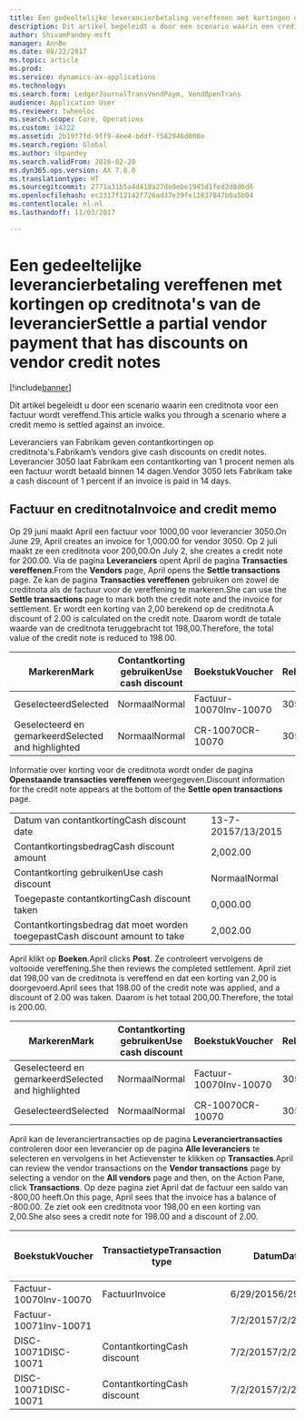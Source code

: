 ```yaml
---
title: Een gedeeltelijke leverancierbetaling vereffenen met kortingen op creditnota's van de leverancier
description: Dit artikel begeleidt u door een scenario waarin een creditnota voor een factuur wordt vereffend.
author: ShivamPandey-msft
manager: AnnBe
ms.date: 08/22/2017
ms.topic: article
ms.prod: 
ms.service: dynamics-ax-applications
ms.technology: 
ms.search.form: LedgerJournalTransVendPaym, VendOpenTrans
audience: Application User
ms.reviewer: twheeloc
ms.search.scope: Core, Operations
ms.custom: 14222
ms.assetid: 2b19f7fd-9ff9-4ee4-bddf-f582946d008e
ms.search.region: Global
ms.author: shpandey
ms.search.validFrom: 2016-02-28
ms.dyn365.ops.version: AX 7.0.0
ms.translationtype: HT
ms.sourcegitcommit: 2771a31b5a4d418a27de0ebe1945d1fed2d8d6d6
ms.openlocfilehash: ec2317f12142f726ad37e39fe11837847b0a5b04
ms.contentlocale: nl-nl
ms.lasthandoff: 11/03/2017

---
```


# <a name="settle-a-partial-vendor-payment-that-has-discounts-on-vendor-credit-notes"></a><span data-ttu-id="e1cc5-103">Een gedeeltelijke leverancierbetaling vereffenen met kortingen op creditnota's van de leverancier</span><span class="sxs-lookup"><span data-stu-id="e1cc5-103">Settle a partial vendor payment that has discounts on vendor credit notes</span></span>

[!include[banner](../includes/banner.md)]


<span data-ttu-id="e1cc5-104">Dit artikel begeleidt u door een scenario waarin een creditnota voor een factuur wordt vereffend.</span><span class="sxs-lookup"><span data-stu-id="e1cc5-104">This article walks you through a scenario where a credit memo is settled against an invoice.</span></span>

<span data-ttu-id="e1cc5-105">Leveranciers van Fabrikam geven contantkortingen op creditnota's.</span><span class="sxs-lookup"><span data-stu-id="e1cc5-105">Fabrikam’s vendors give cash discounts on credit notes.</span></span> <span data-ttu-id="e1cc5-106">Leverancier 3050 laat Fabrikam een contantkorting van 1 procent nemen als een factuur wordt betaald binnen 14 dagen.</span><span class="sxs-lookup"><span data-stu-id="e1cc5-106">Vendor 3050 lets Fabrikam take a cash discount of 1 percent if an invoice is paid in 14 days.</span></span>

## <a name="invoice-and-credit-memo"></a><span data-ttu-id="e1cc5-107">Factuur en creditnota</span><span class="sxs-lookup"><span data-stu-id="e1cc5-107">Invoice and credit memo</span></span>
<span data-ttu-id="e1cc5-108">Op 29 juni maakt April een factuur voor 1000,00 voor leverancier 3050.</span><span class="sxs-lookup"><span data-stu-id="e1cc5-108">On June 29, April creates an invoice for 1,000.00 for vendor 3050.</span></span> <span data-ttu-id="e1cc5-109">Op 2 juli maakt ze een creditnota voor 200,00.</span><span class="sxs-lookup"><span data-stu-id="e1cc5-109">On July 2, she creates a credit note for 200.00.</span></span> <span data-ttu-id="e1cc5-110">Via de pagina **Leveranciers** opent April de pagina **Transacties vereffenen**.</span><span class="sxs-lookup"><span data-stu-id="e1cc5-110">From the **Vendors** page, April opens the **Settle transactions** page.</span></span> <span data-ttu-id="e1cc5-111">Ze kan de pagina **Transacties vereffenen** gebruiken om zowel de creditnota als de factuur voor de vereffening te markeren.</span><span class="sxs-lookup"><span data-stu-id="e1cc5-111">She can use the **Settle transactions** page to mark both the credit note and the invoice for settlement.</span></span> <span data-ttu-id="e1cc5-112">Er wordt een korting van 2,00 berekend op de creditnota.</span><span class="sxs-lookup"><span data-stu-id="e1cc5-112">A discount of 2.00 is calculated on the credit note.</span></span> <span data-ttu-id="e1cc5-113">Daarom wordt de totale waarde van de creditnota teruggebracht tot 198,00.</span><span class="sxs-lookup"><span data-stu-id="e1cc5-113">Therefore, the total value of the credit note is reduced to 198.00.</span></span>

| <span data-ttu-id="e1cc5-114">Markeren</span><span class="sxs-lookup"><span data-stu-id="e1cc5-114">Mark</span></span>                     | <span data-ttu-id="e1cc5-115">Contantkorting gebruiken</span><span class="sxs-lookup"><span data-stu-id="e1cc5-115">Use cash discount</span></span> | <span data-ttu-id="e1cc5-116">Boekstuk</span><span class="sxs-lookup"><span data-stu-id="e1cc5-116">Voucher</span></span>   | <span data-ttu-id="e1cc5-117">Rekening</span><span class="sxs-lookup"><span data-stu-id="e1cc5-117">Account</span></span> | <span data-ttu-id="e1cc5-118">Datum</span><span class="sxs-lookup"><span data-stu-id="e1cc5-118">Date</span></span>      | <span data-ttu-id="e1cc5-119">Vervaldatum</span><span class="sxs-lookup"><span data-stu-id="e1cc5-119">Due date</span></span>  | <span data-ttu-id="e1cc5-120">Factuur</span><span class="sxs-lookup"><span data-stu-id="e1cc5-120">Invoice</span></span> | <span data-ttu-id="e1cc5-121">Bedrag in transactievaluta</span><span class="sxs-lookup"><span data-stu-id="e1cc5-121">Amount in transaction currency</span></span> | <span data-ttu-id="e1cc5-122">Valuta</span><span class="sxs-lookup"><span data-stu-id="e1cc5-122">Currency</span></span> | <span data-ttu-id="e1cc5-123">Bedrag om te vereffenen</span><span class="sxs-lookup"><span data-stu-id="e1cc5-123">Amount to settle</span></span> |
|--------------------------|-------------------|-----------|---------|-----------|-----------|---------|--------------------------------|----------|------------------|
| <span data-ttu-id="e1cc5-124">Geselecteerd</span><span class="sxs-lookup"><span data-stu-id="e1cc5-124">Selected</span></span>                 | <span data-ttu-id="e1cc5-125">Normaal</span><span class="sxs-lookup"><span data-stu-id="e1cc5-125">Normal</span></span>            | <span data-ttu-id="e1cc5-126">Factuur-10070</span><span class="sxs-lookup"><span data-stu-id="e1cc5-126">Inv-10070</span></span> | <span data-ttu-id="e1cc5-127">3050</span><span class="sxs-lookup"><span data-stu-id="e1cc5-127">3050</span></span>    | <span data-ttu-id="e1cc5-128">6/29/2015</span><span class="sxs-lookup"><span data-stu-id="e1cc5-128">6/29/2015</span></span> | <span data-ttu-id="e1cc5-129">7/29/2015</span><span class="sxs-lookup"><span data-stu-id="e1cc5-129">7/29/2015</span></span> | <span data-ttu-id="e1cc5-130">10070</span><span class="sxs-lookup"><span data-stu-id="e1cc5-130">10070</span></span>   | <span data-ttu-id="e1cc5-131">-1.000,00</span><span class="sxs-lookup"><span data-stu-id="e1cc5-131">-1,000.00</span></span>                      | <span data-ttu-id="e1cc5-132">USD</span><span class="sxs-lookup"><span data-stu-id="e1cc5-132">USD</span></span>      | <span data-ttu-id="e1cc5-133">-990,00</span><span class="sxs-lookup"><span data-stu-id="e1cc5-133">-990.00</span></span>          |
| <span data-ttu-id="e1cc5-134">Geselecteerd en gemarkeerd</span><span class="sxs-lookup"><span data-stu-id="e1cc5-134">Selected and highlighted</span></span> | <span data-ttu-id="e1cc5-135">Normaal</span><span class="sxs-lookup"><span data-stu-id="e1cc5-135">Normal</span></span>            | <span data-ttu-id="e1cc5-136">CR-10070</span><span class="sxs-lookup"><span data-stu-id="e1cc5-136">CR-10070</span></span>  | <span data-ttu-id="e1cc5-137">3050</span><span class="sxs-lookup"><span data-stu-id="e1cc5-137">3050</span></span>    | <span data-ttu-id="e1cc5-138">7/2/2015</span><span class="sxs-lookup"><span data-stu-id="e1cc5-138">7/2/2015</span></span>  | <span data-ttu-id="e1cc5-139">7/29/2015</span><span class="sxs-lookup"><span data-stu-id="e1cc5-139">7/29/2015</span></span> |         | <span data-ttu-id="e1cc5-140">200,00</span><span class="sxs-lookup"><span data-stu-id="e1cc5-140">200.00</span></span>                         | <span data-ttu-id="e1cc5-141">USD</span><span class="sxs-lookup"><span data-stu-id="e1cc5-141">USD</span></span>      | <span data-ttu-id="e1cc5-142">198,00</span><span class="sxs-lookup"><span data-stu-id="e1cc5-142">198.00</span></span>           |

<span data-ttu-id="e1cc5-143">Informatie over korting voor de creditnota wordt onder de pagina **Openstaande transacties vereffenen** weergegeven.</span><span class="sxs-lookup"><span data-stu-id="e1cc5-143">Discount information for the credit note appears at the bottom of the **Settle open transactions** page.</span></span>

|                              |           |
|------------------------------|-----------|
| <span data-ttu-id="e1cc5-144">Datum van contantkorting</span><span class="sxs-lookup"><span data-stu-id="e1cc5-144">Cash discount date</span></span>           | <span data-ttu-id="e1cc5-145">13-7-2015</span><span class="sxs-lookup"><span data-stu-id="e1cc5-145">7/13/2015</span></span> |
| <span data-ttu-id="e1cc5-146">Contantkortingsbedrag</span><span class="sxs-lookup"><span data-stu-id="e1cc5-146">Cash discount amount</span></span>         | <span data-ttu-id="e1cc5-147">2,00</span><span class="sxs-lookup"><span data-stu-id="e1cc5-147">2.00</span></span>      |
| <span data-ttu-id="e1cc5-148">Contantkorting gebruiken</span><span class="sxs-lookup"><span data-stu-id="e1cc5-148">Use cash discount</span></span>            | <span data-ttu-id="e1cc5-149">Normaal</span><span class="sxs-lookup"><span data-stu-id="e1cc5-149">Normal</span></span>    |
| <span data-ttu-id="e1cc5-150">Toegepaste contantkorting</span><span class="sxs-lookup"><span data-stu-id="e1cc5-150">Cash discount taken</span></span>          | <span data-ttu-id="e1cc5-151">0,00</span><span class="sxs-lookup"><span data-stu-id="e1cc5-151">0.00</span></span>      |
| <span data-ttu-id="e1cc5-152">Contantkortingsbedrag dat moet worden toegepast</span><span class="sxs-lookup"><span data-stu-id="e1cc5-152">Cash discount amount to take</span></span> | <span data-ttu-id="e1cc5-153">2,00</span><span class="sxs-lookup"><span data-stu-id="e1cc5-153">2.00</span></span>      |

<span data-ttu-id="e1cc5-154">April klikt op **Boeken**.</span><span class="sxs-lookup"><span data-stu-id="e1cc5-154">April clicks **Post**.</span></span> <span data-ttu-id="e1cc5-155">Ze controleert vervolgens de voltooide vereffening.</span><span class="sxs-lookup"><span data-stu-id="e1cc5-155">She then reviews the completed settlement.</span></span> <span data-ttu-id="e1cc5-156">April ziet dat 198,00 van de creditnota is vereffend en dat een korting van 2,00 is doorgevoerd.</span><span class="sxs-lookup"><span data-stu-id="e1cc5-156">April sees that 198.00 of the credit note was applied, and a discount of 2.00 was taken.</span></span> <span data-ttu-id="e1cc5-157">Daarom is het totaal 200,00.</span><span class="sxs-lookup"><span data-stu-id="e1cc5-157">Therefore, the total is 200.00.</span></span>

| <span data-ttu-id="e1cc5-158">Markeren</span><span class="sxs-lookup"><span data-stu-id="e1cc5-158">Mark</span></span>                     | <span data-ttu-id="e1cc5-159">Contantkorting gebruiken</span><span class="sxs-lookup"><span data-stu-id="e1cc5-159">Use cash discount</span></span> | <span data-ttu-id="e1cc5-160">Boekstuk</span><span class="sxs-lookup"><span data-stu-id="e1cc5-160">Voucher</span></span>   | <span data-ttu-id="e1cc5-161">Rekening</span><span class="sxs-lookup"><span data-stu-id="e1cc5-161">Account</span></span> | <span data-ttu-id="e1cc5-162">Datum</span><span class="sxs-lookup"><span data-stu-id="e1cc5-162">Date</span></span>      | <span data-ttu-id="e1cc5-163">Vervaldatum</span><span class="sxs-lookup"><span data-stu-id="e1cc5-163">Due date</span></span>  | <span data-ttu-id="e1cc5-164">Factuur</span><span class="sxs-lookup"><span data-stu-id="e1cc5-164">Invoice</span></span>  | <span data-ttu-id="e1cc5-165">Bedrag in transactievaluta</span><span class="sxs-lookup"><span data-stu-id="e1cc5-165">Amount in transaction currency</span></span> | <span data-ttu-id="e1cc5-166">Valuta</span><span class="sxs-lookup"><span data-stu-id="e1cc5-166">Currency</span></span> | <span data-ttu-id="e1cc5-167">Bedrag om te vereffenen</span><span class="sxs-lookup"><span data-stu-id="e1cc5-167">Amount to settle</span></span> |
|--------------------------|-------------------|-----------|---------|-----------|-----------|----------|--------------------------------|----------|------------------|
| <span data-ttu-id="e1cc5-168">Geselecteerd en gemarkeerd</span><span class="sxs-lookup"><span data-stu-id="e1cc5-168">Selected and highlighted</span></span> | <span data-ttu-id="e1cc5-169">Normaal</span><span class="sxs-lookup"><span data-stu-id="e1cc5-169">Normal</span></span>            | <span data-ttu-id="e1cc5-170">Factuur-10070</span><span class="sxs-lookup"><span data-stu-id="e1cc5-170">Inv-10070</span></span> | <span data-ttu-id="e1cc5-171">3050</span><span class="sxs-lookup"><span data-stu-id="e1cc5-171">3050</span></span>    | <span data-ttu-id="e1cc5-172">6/29/2015</span><span class="sxs-lookup"><span data-stu-id="e1cc5-172">6/29/2015</span></span> | <span data-ttu-id="e1cc5-173">7/29/2015</span><span class="sxs-lookup"><span data-stu-id="e1cc5-173">7/29/2015</span></span> | <span data-ttu-id="e1cc5-174">10070</span><span class="sxs-lookup"><span data-stu-id="e1cc5-174">10070</span></span>    | <span data-ttu-id="e1cc5-175">-1.000,00</span><span class="sxs-lookup"><span data-stu-id="e1cc5-175">-1,000.00</span></span>                      | <span data-ttu-id="e1cc5-176">USD</span><span class="sxs-lookup"><span data-stu-id="e1cc5-176">USD</span></span>      | <span data-ttu-id="e1cc5-177">-200,00</span><span class="sxs-lookup"><span data-stu-id="e1cc5-177">-200.00</span></span>          |
| <span data-ttu-id="e1cc5-178">Geselecteerd</span><span class="sxs-lookup"><span data-stu-id="e1cc5-178">Selected</span></span>                 | <span data-ttu-id="e1cc5-179">Normaal</span><span class="sxs-lookup"><span data-stu-id="e1cc5-179">Normal</span></span>            | <span data-ttu-id="e1cc5-180">CR-10070</span><span class="sxs-lookup"><span data-stu-id="e1cc5-180">CR-10070</span></span>  | <span data-ttu-id="e1cc5-181">3050</span><span class="sxs-lookup"><span data-stu-id="e1cc5-181">3050</span></span>    | <span data-ttu-id="e1cc5-182">7/2/2015</span><span class="sxs-lookup"><span data-stu-id="e1cc5-182">7/2/2015</span></span>  | <span data-ttu-id="e1cc5-183">7/29/2015</span><span class="sxs-lookup"><span data-stu-id="e1cc5-183">7/29/2015</span></span> | <span data-ttu-id="e1cc5-184">CR-10070</span><span class="sxs-lookup"><span data-stu-id="e1cc5-184">CR-10070</span></span> | <span data-ttu-id="e1cc5-185">200,00</span><span class="sxs-lookup"><span data-stu-id="e1cc5-185">200.00</span></span>                         | <span data-ttu-id="e1cc5-186">USD</span><span class="sxs-lookup"><span data-stu-id="e1cc5-186">USD</span></span>      | <span data-ttu-id="e1cc5-187">198,00</span><span class="sxs-lookup"><span data-stu-id="e1cc5-187">198.00</span></span>           |

<span data-ttu-id="e1cc5-188">April kan de leveranciertransacties op de pagina **Leveranciertransacties** controleren door een leverancier op de pagina **Alle leveranciers** te selecteren en vervolgens in het Actievenster te klikken op **Transacties**.</span><span class="sxs-lookup"><span data-stu-id="e1cc5-188">April can review the vendor transactions on the **Vendor transactions** page by selecting a vendor on the **All vendors** page and then, on the Action Pane, click **Transactions**.</span></span> <span data-ttu-id="e1cc5-189">Op deze pagina ziet April dat de factuur een saldo van -800,00 heeft.</span><span class="sxs-lookup"><span data-stu-id="e1cc5-189">On this page, April sees that the invoice has a balance of -800.00.</span></span> <span data-ttu-id="e1cc5-190">Ze ziet ook een creditnota voor 198,00 en een korting van 2,00.</span><span class="sxs-lookup"><span data-stu-id="e1cc5-190">She also sees a credit note for 198.00 and a discount of 2.00.</span></span>

| <span data-ttu-id="e1cc5-191">Boekstuk</span><span class="sxs-lookup"><span data-stu-id="e1cc5-191">Voucher</span></span>    | <span data-ttu-id="e1cc5-192">Transactietype</span><span class="sxs-lookup"><span data-stu-id="e1cc5-192">Transaction type</span></span> | <span data-ttu-id="e1cc5-193">Datum</span><span class="sxs-lookup"><span data-stu-id="e1cc5-193">Date</span></span>      | <span data-ttu-id="e1cc5-194">Factuur</span><span class="sxs-lookup"><span data-stu-id="e1cc5-194">Invoice</span></span> | <span data-ttu-id="e1cc5-195">Debetbedrag in transactievaluta</span><span class="sxs-lookup"><span data-stu-id="e1cc5-195">Amount in transaction currency debit</span></span> | <span data-ttu-id="e1cc5-196">Creditbedrag in transactievaluta</span><span class="sxs-lookup"><span data-stu-id="e1cc5-196">Amount in transaction currency credit</span></span> | <span data-ttu-id="e1cc5-197">Saldo</span><span class="sxs-lookup"><span data-stu-id="e1cc5-197">Balance</span></span> | <span data-ttu-id="e1cc5-198">Valuta</span><span class="sxs-lookup"><span data-stu-id="e1cc5-198">Currency</span></span> |
|------------|------------------|-----------|---------|--------------------------------------|---------------------------------------|---------|----------|
| <span data-ttu-id="e1cc5-199">Factuur-10070</span><span class="sxs-lookup"><span data-stu-id="e1cc5-199">Inv-10070</span></span>  | <span data-ttu-id="e1cc5-200">Factuur</span><span class="sxs-lookup"><span data-stu-id="e1cc5-200">Invoice</span></span>          | <span data-ttu-id="e1cc5-201">6/29/2015</span><span class="sxs-lookup"><span data-stu-id="e1cc5-201">6/29/2015</span></span> | <span data-ttu-id="e1cc5-202">10070</span><span class="sxs-lookup"><span data-stu-id="e1cc5-202">10070</span></span>   |                                      | <span data-ttu-id="e1cc5-203">1.000,00</span><span class="sxs-lookup"><span data-stu-id="e1cc5-203">1,000.00</span></span>                              | <span data-ttu-id="e1cc5-204">-800,00</span><span class="sxs-lookup"><span data-stu-id="e1cc5-204">-800.00</span></span> | <span data-ttu-id="e1cc5-205">USD</span><span class="sxs-lookup"><span data-stu-id="e1cc5-205">USD</span></span>      |
| <span data-ttu-id="e1cc5-206">Factuur-10071</span><span class="sxs-lookup"><span data-stu-id="e1cc5-206">Inv-10071</span></span>  |                  | <span data-ttu-id="e1cc5-207">7/2/2015</span><span class="sxs-lookup"><span data-stu-id="e1cc5-207">7/2/2015</span></span>  | <span data-ttu-id="e1cc5-208">CR10071</span><span class="sxs-lookup"><span data-stu-id="e1cc5-208">CR10071</span></span> | <span data-ttu-id="e1cc5-209">200,00</span><span class="sxs-lookup"><span data-stu-id="e1cc5-209">200.00</span></span>                               |                                       | <span data-ttu-id="e1cc5-210">0,00</span><span class="sxs-lookup"><span data-stu-id="e1cc5-210">0.00</span></span>    | <span data-ttu-id="e1cc5-211">USD</span><span class="sxs-lookup"><span data-stu-id="e1cc5-211">USD</span></span>      |
| <span data-ttu-id="e1cc5-212">DISC-10071</span><span class="sxs-lookup"><span data-stu-id="e1cc5-212">DISC-10071</span></span> |  <span data-ttu-id="e1cc5-213">Contantkorting</span><span class="sxs-lookup"><span data-stu-id="e1cc5-213">Cash discount</span></span>   | <span data-ttu-id="e1cc5-214">7/2/2015</span><span class="sxs-lookup"><span data-stu-id="e1cc5-214">7/2/2015</span></span>  |         | <span data-ttu-id="e1cc5-215">2,00</span><span class="sxs-lookup"><span data-stu-id="e1cc5-215">2.00</span></span>                                 |                                       | <span data-ttu-id="e1cc5-216">0,00</span><span class="sxs-lookup"><span data-stu-id="e1cc5-216">0.00</span></span>    | <span data-ttu-id="e1cc5-217">USD</span><span class="sxs-lookup"><span data-stu-id="e1cc5-217">USD</span></span>      |
| <span data-ttu-id="e1cc5-218">DISC-10071</span><span class="sxs-lookup"><span data-stu-id="e1cc5-218">DISC-10071</span></span> |  <span data-ttu-id="e1cc5-219">Contantkorting</span><span class="sxs-lookup"><span data-stu-id="e1cc5-219">Cash discount</span></span>   | <span data-ttu-id="e1cc5-220">7/2/2015</span><span class="sxs-lookup"><span data-stu-id="e1cc5-220">7/2/2015</span></span>  |         |                                      | <span data-ttu-id="e1cc5-221">2,00</span><span class="sxs-lookup"><span data-stu-id="e1cc5-221">2.00</span></span>                                  | <span data-ttu-id="e1cc5-222">0,00</span><span class="sxs-lookup"><span data-stu-id="e1cc5-222">0.00</span></span>    | <span data-ttu-id="e1cc5-223">USD</span><span class="sxs-lookup"><span data-stu-id="e1cc5-223">USD</span></span>      |






